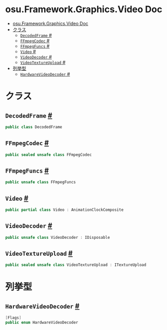 # osu.Framework.Graphics.Video Doc
- [osu.Framework.Graphics.Video Doc](#osuframeworkgraphicsvideo-doc)
- [クラス](#クラス)
  - [`DecodedFrame` #](#decodedframe-)
  - [`FFmpegCodec` #](#ffmpegcodec-)
  - [`FFmpegFuncs` #](#ffmpegfuncs-)
  - [`Video` #](#video-)
  - [`VideoDecoder` #](#videodecoder-)
  - [`VideoTextureUpload` #](#videotextureupload-)
- [列挙型](#列挙型)
  - [`HardwareVideoDecoder` #](#hardwarevideodecoder-)

# クラス
## `DecodedFrame` [#](https://github.com/ppy/osu-framework/blob/master/osu.Framework/Graphics/Video/DecodedFrame.cs#L13)
```csharp
public class DecodedFrame
```

## `FFmpegCodec` [#](https://github.com/ppy/osu-framework/blob/master/osu.Framework/Graphics/Video/FFmpegCodec.cs#L13)
```csharp
public sealed unsafe class FFmpegCodec
```

## `FFmpegFuncs` [#](https://github.com/ppy/osu-framework/blob/master/osu.Framework/Graphics/Video/FFmpegFuncs.cs#L14)
```csharp
public unsafe class FFmpegFuncs
```

## `Video` [#](https://github.com/ppy/osu-framework/blob/master/osu.Framework/Graphics/Video/Video.cs#L22)
```csharp
public partial class Video : AnimationClockComposite
```

## `VideoDecoder` [#](https://github.com/ppy/osu-framework/blob/master/osu.Framework/Graphics/Video/VideoDecoder.cs#L33)
```csharp
public unsafe class VideoDecoder : IDisposable
```

## `VideoTextureUpload` [#](https://github.com/ppy/osu-framework/blob/master/osu.Framework/Graphics/Video/VideoTextureUpload.cs#L13)
```csharp
public sealed unsafe class VideoTextureUpload : ITextureUpload
```


# 列挙型
## `HardwareVideoDecoder` [#](https://github.com/ppy/osu-framework/blob/master/osu.Framework/Graphics/Video/HardwareVideoDecoder.cs#L16)
```csharp
[Flags]
public enum HardwareVideoDecoder
```